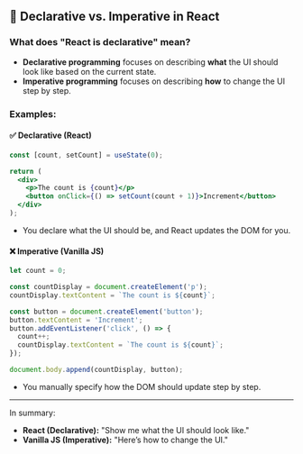 ## 📝 Declarative vs. Imperative in React

### What does "React is declarative" mean?
- **Declarative programming** focuses on describing **what** the UI should look like based on the current state.
- **Imperative programming** focuses on describing **how** to change the UI step by step.

### Examples:

#### ✅ Declarative (React)
```jsx
const [count, setCount] = useState(0);

return (
  <div>
    <p>The count is {count}</p>
    <button onClick={() => setCount(count + 1)}>Increment</button>
  </div>
);
```

- You declare what the UI should be, and React updates the DOM for you.

#### ❌ Imperative (Vanilla JS)
```javascript
let count = 0;

const countDisplay = document.createElement('p');
countDisplay.textContent = `The count is ${count}`;

const button = document.createElement('button');
button.textContent = 'Increment';
button.addEventListener('click', () => {
  count++;
  countDisplay.textContent = `The count is ${count}`;
});

document.body.append(countDisplay, button);
```

- You manually specify how the DOM should update step by step.

---

In summary:
- **React (Declarative):** "Show me what the UI should look like."
- **Vanilla JS (Imperative):** "Here’s how to change the UI."

